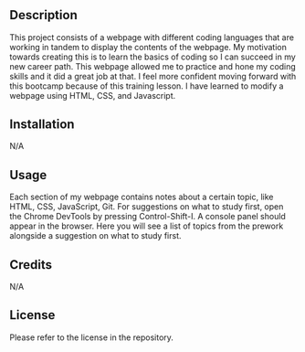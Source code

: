 # <Prework Study Guide Webpage>

## Description

This project consists of a webpage with different coding languages that are working in tandem to display the contents of the webpage. My motivation towards creating this is to learn the basics of coding so I can succeed in my new career path. This webpage allowed me to practice and hone my coding skills and it did a great job at that. I feel more confident moving forward with this bootcamp because of this training lesson. I have learned to modify a webpage using HTML, CSS, and Javascript.


## Installation

N/A

## Usage

Each section of my webpage contains notes about a certain topic, like HTML, CSS, JavaScript, Git. For suggestions on what to study first, open the Chrome DevTools by pressing Control-Shift-I. A console panel should appear in the browser. Here you will see a list of topics from the prework alongside a suggestion on what to study first.

## Credits

N/A

## License

Please refer to the license in the repository.